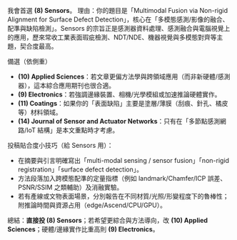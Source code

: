 我會首選 **(8) Sensors**。
理由：你的題目是「Multimodal Fusion via Non-rigid Alignment for Surface Defect Detection」，核心在「多模態感測/影像的融合、配準與缺陷檢測」。Sensors 的宗旨正是感測器資料處理、感測融合與電腦視覺上的應用，歷來常收工業表面瑕疵檢測、NDT/NDE、機器視覺與多模態對齊等主題，契合度最高。

備選（依側重）

* **(10) Applied Sciences**：若文章更偏方法學與跨領域應用（而非新硬體/感測器），這本綜合應用期刊也很合適。
* **(9) Electronics**：若強調邊緣裝置、相機/光學模組或加速推論硬體實作。
* **(11) Coatings**：如果你的「表面缺陷」主要是塗層/薄膜（刮痕、針孔、橘皮等）材料領域。
* **(14) Journal of Sensor and Actuator Networks**：只有在「多節點感測網路/IoT 結構」是本文重點時才考慮。

投稿貼合度小技巧（給 Sensors 用）：

* 在摘要與引言明確寫出「multi-modal sensing / sensor fusion」「non-rigid registration」「surface defect detection」。
* 方法段落加入跨模態配準的定量指標（例如 landmark/Chamfer/ICP 誤差、PSNR/SSIM 之類輔助）及消融實驗。
* 若有產線或文物表面場景，分別報告在不同材質/光照/形變程度下的魯棒性；附推論時間與資源占用（edge/Ascend/CPU/GPU）。

總結：**直接投 (8) Sensors**；若希望更綜合與方法導向，改 **(10) Applied Sciences**；硬體/邊緣實作比重高則 **(9) Electronics**。
